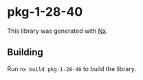 # pkg-1-28-40

This library was generated with [Nx](https://nx.dev).

## Building

Run `nx build pkg-1-28-40` to build the library.
